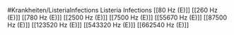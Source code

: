 #Krankheiten/ListeriaInfections
Listeria Infections
[[80 Hz (E)]]
[[260 Hz (E)]]
[[780 Hz (E)]]
[[2500 Hz (E)]]
[[7500 Hz (E)]]
[[55670 Hz (E)]]
[[87500 Hz (E)]]
[[123520 Hz (E)]]
[[543320 Hz (E)]]
[[662540 Hz (E)]]